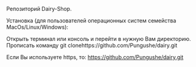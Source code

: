 Репозиторий Dairy-Shop.

Установка (для пользователей операционных систем семейства MacOs/Linux/Windows):

Открыть терминал или консоль и перейти в нужную Вам директорию. Прописать команду git clonehttps://github.com/Pungushe/dairy.git

Если Вы используете https, то: https://github.com/Pungushe/dairy.git

